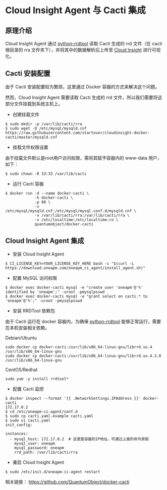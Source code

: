 # Cloud Insight Agent 与 Cacti 集成

## 原理介绍

Cloud Insight Agent 通过 [python-rrdtool](https://pypi.python.org/pypi/python-rrdtool) 读取 Cacti 生成的 rrd 文件（在 cacti 根目录的 rra 文件夹下），并将其中的数据解析后上传至 [Cloud Insight](http://docs-ci.oneapm.com/) 进行可视化。

## Cacti 安装配置

由于 Cacti 安装配置较为繁琐，这里通过 Docker 容器的方式来解决这个问题。

然而，Cloud Insight Agent 需要读取 Cacti 生成的 rrd 文件，所以我们需要将这部分文件挂载到系统主机上。

* 创建挂载文件

```
$ sudo mkdir -p /var/lib/cacti/rra
$ sudo wget -O /etc/mysql/mysqld.cnf https://raw.githubusercontent.com/startover/cloudinsight-docker-cacti/master/mysqld.cnf
```

* 挂载文件权限设置

由于挂载文件默认是root用户访问权限，需将其赋予容器内的 www-data 用户，如下：

```
$ sudo chown -R 33:33 /var/lib/cacti
```

* 运行 Cacti 容器

```
$ docker run -d --name docker-cacti \
             -h docker-cacti \
             -p 80 \
             -v /etc/mysql/mysqld.cnf:/etc/mysql/mysql.conf.d/mysqld.cnf \
             -v /var/lib/cacti/rra:/var/lib/cacti/rra \
             -v /etc/localtime:/etc/localtime:ro \
             quantumobject/docker-cacti
```

## Cloud Insight Agent 集成

* 安装 Cloud Insight Agent

```
$ CI_LICENSE_KEY=YOUR_LICENSE_KEY_HERE bash -c "$(curl -L https://download.oneapm.com/oneapm_ci_agent/install_agent.sh)"
```

* 配置 MySQL 访问权限

```
$ docker exec docker-cacti mysql -e "create user 'oneapm'@'%' identified by 'oneapm';" -uroot -pmysqlpsswd
$ docker exec docker-cacti mysql -e "grant select on cacti.* to 'oneapm'@'%';" -uroot -pmysqlpsswd
```

* 安装 RRDTool 依赖包

由于 Cacti 运行在 docker 容器内，为确保 [python-rrdtool](https://pypi.python.org/pypi/python-rrdtool) 能够正常运行，需要在本机安装相关依赖。

Debian/Ubuntu
```
sudo docker cp docker-cacti:/usr/lib/x86_64-linux-gnu/librrd.so.4 /usr/lib/x86_64-linux-gnu
sudo docker cp docker-cacti:/usr/lib/x86_64-linux-gnu/librrd.so.4.3.0 /usr/lib/x86_64-linux-gnu
```

CentOS/Redhat
```
sudo yum -y install rrdtool*
```

* 配置 Cacti 监控

```
$ docker inspect --format '{{ .NetworkSettings.IPAddress }}' docker-cacti
172.17.0.2
$ cd /etc/oneapm-ci-agent/conf.d
$ sudo cp cacti.yaml.example cacti.yaml
$ sudo vi cacti.yaml
init_config:

instances:
  - mysql_host: 172.17.0.2  # 这里是容器的IP地址，可通过上面的命令获取
    mysql_user: oneapm
    mysql_password: oneapm
    rrd_path: /var/lib/cacti/rra
```

* 重启 Cloud Insight Agent

```
$ sudo /etc/init.d/oneapm-ci-agent restart
```

相关链接：
https://github.com/QuantumObject/docker-cacti
